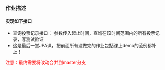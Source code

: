 ### 作业描述

#### 实现如下接口
* 查询投票记录接口：
    参数传入起止时间，查询在该时间范围内的所有投票记录，写测试验证
* 这是最后一堂JPA课，把前面所有没做完的作业包括课上demo的范例都补上！

<span style="color: red"> 注意：最终需要将改动合并到master分支 </span> 

